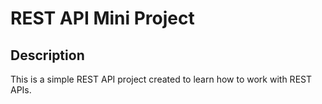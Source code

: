 # REST API Mini Project

## Description
This is a simple REST API project created to learn how to work with REST APIs.